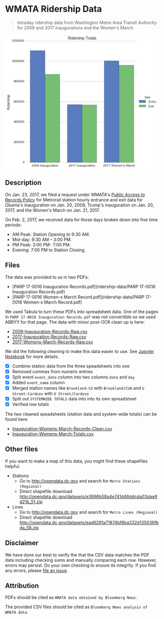 WMATA Ridership Data
===

> Intraday ridership data from Washington Metro Area Transit Authority for 2009 and 2017 inaugurations and the Women's March.

![Entrance data](totals.png)

## Description

On Jan. 23, 2017, we filed a request under WMATA's [Public Access to Records Policy](https://www.wmata.com/about/records/) for Metrorail station hourly entrance and exit data for Obama's inauguration on Jan. 20, 2009, Trump's inauguration on Jan. 20, 2017, and the Women's March on Jan. 21, 2017.

On Feb. 2, 2017, we received data for those days broken down into five time periods:

* AM Peak: Station Opening to 9:30 AM.
* Mid-day: 9:30 AM – 3:00 PM.
* PM Peak: 3:00 PM- 7:00 PM.
* Evening: 7:00 PM to Station Closing.

## Files

The data was provided to us in two PDFs:

* [PARP 17-0016 Inauguration Records.pdf](ridership-data/PARP 17-0016 Inauguration Records.pdf)
* [PARP 17-0016 Women-s March Record.pdf](ridership-data/PARP 17-0016 Women-s March Record.pdf)

We used Tabula to turn these PDFs into spreadsheet data. One of the pages in `PARP 17-0016 Inauguration Records.pdf` was not convertible so we used ABBYY for that page. The data with minor post-OCR clean up is here:

* [2009-Inauguration-Records-Raw.csv](ridership-data/2009-Inauguration-Records-Raw.csv)
* [2017-Inauguration-Records-Raw.csv](ridership-data/2017-Inauguration-Records-Raw.csv)
* [2017-Womens-March-Records-Raw.csv](ridership-data/2017-Womens-March-Records-Raw.csv)

We did the following cleaning to make this data easier to use. See [Jupyter Notebook](wmata-ridership.ipynb) for more details.

- [x] Combine station data from the three speadsheets into one
- [x] Removed commas from numeric entries
- [x] Split event `event_date` column into two columns `date` and `day`
- [x] Added `event_name` column
- [x] Merged station names like `Brookland-CU` with `Brookland/CUA` and `U Street-Cardozo` with `U Street/Cardozo`
- [x] Split out `SYSTEMWIDE TOTALS` data into into its own spreadsheet
- [x] Verified row totals

The two cleaned speadsheets (station data and system-wide totals) can be found here:

* [Inauguration-Womens-March-Records-Clean.csv](ridership-data/Inauguration-Womens-March-Records-Clean.csv)
* [Inauguration-Womens-March-Totals.csv](ridership-data/Inauguration-Womens-March-Totals.csv)

## Other files

If you want to make a map of this data, you might find these shapefiles helpful.

* Stations
  - Go to http://opendata.dc.gov and search for `Metro Stations (Regional)`
  - Direct shapefile download http://opendata.dc.gov/datasets/e3896b58a4e741d48ddcda03dae9d21b_51.zip
* Lines
  - Go to http://opendata.dc.gov and search for `Metro Lines (Regional)`
  - Direct shapefile download http://opendata.dc.gov/datasets/ead6291a71874bf8ba332d135036fbda_58.zip

## Disclaimer

We have done our best to verify the that the CSV data matches the PDF data including checking sums and manually comparing each row. However, errors may persist. Do your own checking to ensure its integrity. If you find any errors, please [file an issue](https://github.com/bizweekgraphics/wmata-ridership-data/issues).

## Attribution

PDFs should be cited as `WMATA data obtained by Bloomberg News`.

The provided CSV files should be cited as `Bloomberg News analysis of WMATA data`.
